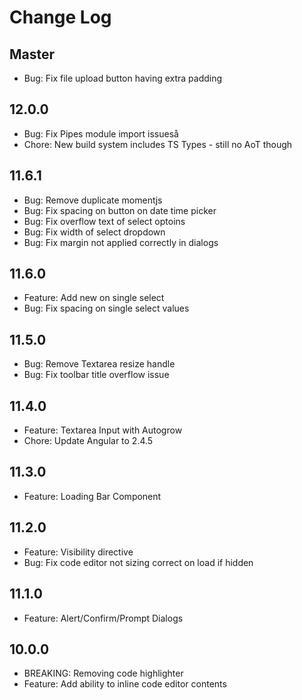 # Change Log

## Master
- Bug: Fix file upload button having extra padding

## 12.0.0
- Bug: Fix Pipes module import issueså
- Chore: New build system includes TS Types - still no AoT though

## 11.6.1
- Bug: Remove duplicate momentjs
- Bug: Fix spacing on button on date time picker
- Bug: Fix overflow text of select optoins
- Bug: Fix width of select dropdown
- Bug: Fix margin not applied correctly in dialogs

## 11.6.0
- Feature: Add new on single select
- Bug: Fix spacing on single select values

## 11.5.0
- Bug: Remove Textarea resize handle
- Bug: Fix toolbar title overflow issue

## 11.4.0
- Feature: Textarea Input with Autogrow
- Chore: Update Angular to 2.4.5

## 11.3.0
- Feature: Loading Bar Component

## 11.2.0
- Feature: Visibility directive
- Bug: Fix code editor not sizing correct on load if hidden

## 11.1.0
- Feature: Alert/Confirm/Prompt Dialogs

## 10.0.0
- BREAKING: Removing code highlighter
- Feature: Add ability to inline code editor contents
